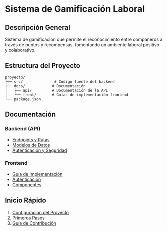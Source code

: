 # Sistema de Gamificación Laboral

## Descripción General

Sistema de gamificación que permite el reconocimiento entre compañeros a través de puntos y recompensas, fomentando un ambiente laboral positivo y colaborativo.

## Estructura del Proyecto

```
proyecto/
├── src/              # Código fuente del backend
├── docs/            # Documentación
│   ├── api/         # Documentación de la API
│   └── front/       # Guías de implementación frontend
└── package.json
```

## Documentación

### Backend (API)
- [Endpoints y Rutas](./api/endpoints.md)
- [Modelos de Datos](./api/models.md)
- [Autenticación y Seguridad](./api/auth.md)

### Frontend
- [Guía de Implementación](./front/README.md)
- [Autenticación](./front/auth.md)
- [Componentes](./front/components.md)

## Inicio Rápido

1. [Configuración del Proyecto](./setup.md)
2. [Primeros Pasos](./getting-started.md)
3. [Guía de Contribución](./contributing.md)